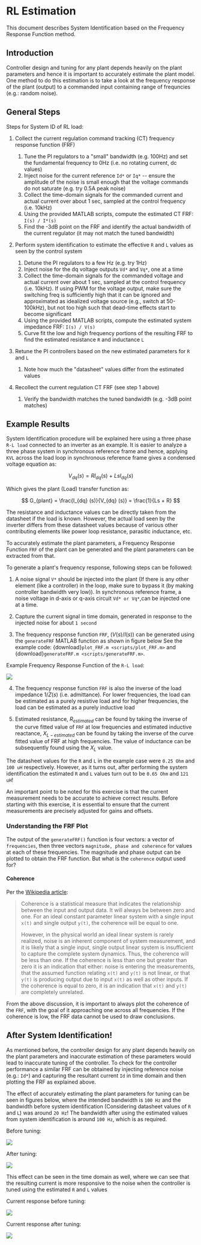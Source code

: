 # RL Estimation

This document describes System Identification based on the Frequency Response Function method.

## Introduction

Controller design and tuning for any plant depends heavily on the plant parameters and hence it is important to accurately estimate the plant model.
One method to do this estimation is to take a look at the frequency response of the plant (output) to a commanded input containing range of frequncies (e.g.: random noise).

## General Steps

Steps for System ID of RL load:

1. Collect the current regulation command tracking (CT) frequency response function (FRF)
    1. Tune the PI regulators to a "small" bandwidth (e.g. 100Hz) and set the fundamental frequency to 0Hz (i.e. no rotating current, dc values)
    2. Inject noise for the current reference `Id*`  or `Iq*`  -- ensure the amplitude of the noise is small enough that the voltage commands do not saturate (e.g. try 0.5A peak noise)
    3. Collect the time-domain signals for the commanded current and actual current over about 1 sec, sampled at the control frequency (i.e. 10kHz)
    4. Using the provided MATLAB scripts, compute the estimated CT FRF: `I(s) / I*(s)`
    5. Find the -3dB point on the FRF and identify the actual bandwidth of the current regulator (it may not match the tuned bandwidth)

2. Perform system identification to estimate the effective `R` and `L` values as seen by the control system
    1. Detune the PI regulators to a few Hz (e.g. try 1Hz)
    2. Inject noise for the dq voltage outputs `Vd*` and `Vq*`, one at a time
    3. Collect the time-domain signals for the commanded voltage and actual current over about 1 sec, sampled at the control frequency (i.e. 10kHz). If using PWM for the voltage output, make sure the switching freq is sufficiently high that it can be ignored and approximated as idealized voltage source (e.g., switch at 50-100kHz), but not too high such that dead-time effects start to become significant
    4. Using the provided MATLAB scripts, compute the estimated system impedance FRF: `I(s) / V(s)`
    5. Curve fit the low and high frequency portions of the resulting FRF to find the estimated resistance `R` and inductance `L`

3. Retune the PI controllers based on the new estimated parameters for `R` and `L`
    1. Note how much the "datasheet" values differ from the estimated values

4. Recollect the current regulation CT FRF (see step 1 above)
    1. Verify the bandwidth matches the tuned bandwidth (e.g. -3dB point matches)

## Example Results

System Identification procedure will be explained here using a three phase `R-L load` connected to an inverter as an example.
It is easier to analyze a three phase system in synchronous reference frame and hence, applying `KVL` across the load loop in synchronous reference frame gives a condensed voltage equation as:

$$
V_{dq} (s) = RI_{dq} (s)\ +\ LsI_{dq} (s)
$$

Which gives the plant (Load) transfer function as:

$$
G_{plant} = \frac{I_{dq} (s)}{V_{dq} (s)} = \frac{1}{Ls + R}
$$

The resistance and inductance values can be directly taken from the datasheet if the load is known.
However, the actual load seen by the inverter differs from these datasheet values because of various other contributing elements like power loop resistance, parasitic inductance, etc.

To accurately estimate the plant parameters, a Frequency Response Function `FRF` of the plant can be generated and the plant parameters can be extracted from that.

To generate a plant's frequency response, following steps can be followed:

1. A noise signal `V*` should be injected into the plant (If there is any other
element (like a controller) in the loop, make sure to bypass it (by making controller bandwidth very low)). In synchronous reference
frame, a noise voltage in d-axis or q-axis circuit `Vd* or Vq*`,can be injected one at a time.

2. Capture the current signal in time domain, generated in response to the injected noise for about `1 second`

3. The frequency response function `FRF`, $(V(s)/I(s))$ can be generated using the `generateFRF` MATLAB function as shown in figure below
See the example code: {download}`plot_FRF.m <scripts/plot_FRF.m>` and {download}`generateFRF.m <scripts/generateFRF.m>`.

Example Frequency Response Function of the `R-L load`:

![](images/FRF_RL.jpg)

4. The frequency response function `FRF` is also the inverse of the load impedance $1/Z(s)$ (i.e. admittance). For lower frequencies, the load can be 
estimated as a purely resistive load and for higher frequencies, the load can be estimated as a purely inductive load

5. Estimated resistance, $R_{estimated}$ can be found by taking the inverse of the curve fitted value of `FRF` at low frequencies and 
estimated inductive reactance, $X_{L-estimated}$ can be found by taking the inverse of the curve fitted value of FRF at high frequencies.
The value of inductance can be subsequently found using the $X_L$ value.
 

The datasheet values for the `R` and `L` in the example case were `0.25 Ohm` and `100 uH` respectively. However, as it turns out, after performing 
the system identification the estimated `R` and `L` values turn out to be `0.65 Ohm` and `121 uH`!

An important point to be noted for this exercise is that the current measurement needs to be accurate to achieve correct results. Before starting with 
this exercise, it is essential to ensure that the current measurements are precisely adjusted for gains and offsets.

### Understanding the FRF Plot

The output of the `generateFRF()` function is four vectors: a vector of `frequencies`, then three vectors `magnitude, phase and coherence` 
for values at each of these frequencies. The magnitude and phase output can be plotted to obtain the FRF function. 
But what is the `coherence` output used for?

#### Coherence

Per the [Wikipedia article](https://en.wikipedia.org/wiki/Coherence_(signal_processing)):

> Coherence is a statistical measure that indicates the relationship between the input and output data. It will always be between zero and one. 
For an ideal constant parameter linear system with a single input `x(t)` and single output `y(t)`, the coherence will be equal to one.
>
> However, in the physical world an ideal linear system is rarely realized, noise is an inherent component of system measurement, and it is 
likely that a single input, single output linear system is insufficient to capture the complete system dynamics. Thus, the coherence will 
be less than one. If the coherence is less than one but greater than zero it is an indication that either: noise is entering the measurements, 
that the assumed function relating `x(t)` and `y(t)` is not linear, or that `y(t)` is producing output due to input `x(t)` as well as other inputs. 
If the coherence is equal to zero, it is an indication that `x(t)` and `y(t)` are completely unrelated.

From the above discussion, it is important to always plot the coherence of the `FRF`, with the goal of it approaching one across all frequencies. 
If the coherence is low, the FRF data cannot be used to draw conclusions.

## After System Identification!

As mentioned before, the controller design for any plant depends heavily on the plant parameters and inaccurate estimation of these 
parameters would lead to inaccurate tuning of the controller. To check for the controller performance a similar FRF can be obtained 
by injecting reference noise (e.g.: `Id*`) and capturing the resultant current `Id` in time domain and then plotting the FRF as explained 
above. 

The effect of accurately estimating the plant parameters for tuning can 
be seen in figures below, where the intended bandwidth is `100 Hz` and the bandwidth before system identification (Considering datasheet 
values of `R` and `L`) was around `20 Hz`! The bandwidth after using the estimated values from system identification is around `100 Hz`, which is as required.

Before tuning:

![](images/FRF_Cont_B.png)

After tuning:

![](images/FRF_Cont_A.png)

This effect can be seen in the time domain as well, where we can see that the resulting current is more responsive to the noise when the controller is tuned using the estimated `R` and `L` values

Current response before tuning:

![](images/IdrespB.png)

Current response after tuning:

![](images/IdrespA.png)

